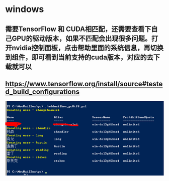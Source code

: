 # windows
 ## 需要TensorFlow 和 CUDA相匹配，还需要查看下自己GPU的驱动版本，如果不匹配会出现很多问题。打开nvidia控制面板，点击帮助里面的系统信息，再切换到组件，即可看到当前支持的cuda版本，对应的去下载就可以
 
 ## https://www.tensorflow.org/install/source#tested_build_configurations
![image](https://github.com/lexsaints/powershell/blob/master/IMG/ps2.png)
